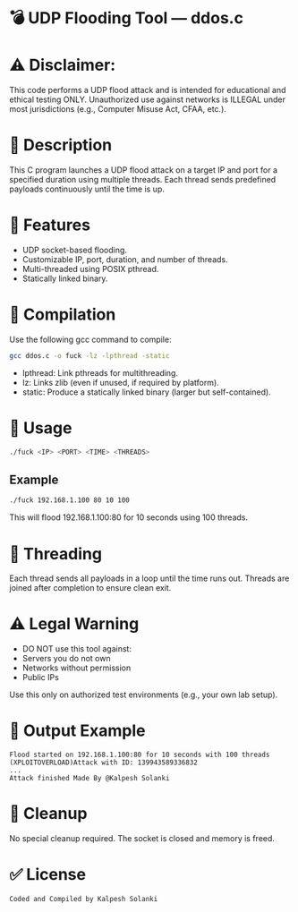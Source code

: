 # 💣 UDP Flooding Tool — ddos.c

# ⚠️ Disclaimer:
This code performs a UDP flood attack and is intended for educational and ethical testing ONLY.
Unauthorized use against networks is ILLEGAL under most jurisdictions (e.g., Computer Misuse Act, CFAA, etc.).

# 📄 Description
This C program launches a UDP flood attack on a target IP and port for a specified duration using multiple threads. Each thread sends predefined payloads continuously until the time is up.

# 🧠 Features
- UDP socket-based flooding.
- Customizable IP, port, duration, and number of threads.
- Multi-threaded using POSIX pthread.
- Statically linked binary.

# 🔧 Compilation
Use the following gcc command to compile:
```bash
gcc ddos.c -o fuck -lz -lpthread -static
```

- lpthread: Link pthreads for multithreading.
- lz: Links zlib (even if unused, if required by platform).
- static: Produce a statically linked binary (larger but self-contained).

# 🚀 Usage
```bash
./fuck <IP> <PORT> <TIME> <THREADS>
```
## Example
```bash
./fuck 192.168.1.100 80 10 100
```
This will flood 192.168.1.100:80 for 10 seconds using 100 threads.

# 🧵 Threading

Each thread sends all payloads in a loop until the time runs out. Threads are joined after completion to ensure clean exit.

# ⚠️ Legal Warning

- DO NOT use this tool against:
- Servers you do not own
- Networks without permission
- Public IPs

Use this only on authorized test environments (e.g., your own lab setup).

# 📜 Output Example
```text
Flood started on 192.168.1.100:80 for 10 seconds with 100 threads
(XPLOITOVERLOAD)Attack with ID: 139943589336832
...
Attack finished Made By @Kalpesh Solanki
```
# 🧹 Cleanup
No special cleanup required. The socket is closed and memory is freed.

# ✅ License
``` Coded and Compiled by Kalpesh Solanki ```


